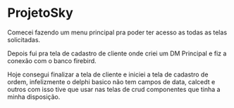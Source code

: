 # ProjetoSky

Comecei fazendo um menu principal pra poder ter acesso as todas as telas solicitadas.

Depois fui pra tela de cadastro de cliente onde criei um DM Principal e fiz a conexão com o banco firebird.

Hoje consegui finalizar a tela de cliente e iniciei a tela de cadastro de ordem, infelizmente o delphi basico não tem
campos de data, calcedt e outros com isso tive que usar nas telas de crud componentes que tinha a minha disposição.